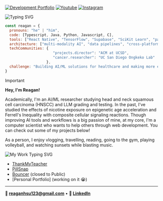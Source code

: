 [![Development Portfolio](https://img.shields.io/badge/Portfolio-blue?style=for-the-badge)](https://github.com/Cheggin?tab=repositories)
[![Youtube](https://img.shields.io/badge/Youtube-red?style=for-the-badge&logo=youtube)](https://www.youtube.com/@ReaganHsu123)
[![Instagram](https://img.shields.io/badge/Instagram-E4405F?style=for-the-badge&logo=instagram&logoColor=white)](https://www.instagram.com/reagan._.hsu/)

<img src="https://readme-typing-svg.herokuapp.com/?font=Fira+Code&size=40&duration=5000&pause=2000&color=FFFFFF&width=600&height=60&lines=About+Me" alt="Typing SVG" />

```javascript
const reagan = {
  pronouns: "he" | "him",
  code: [Typescript, Java, Python, Javascript, C],
  tools: ["React Native", "TensorFlow", "Supabase", "SciKit Learn", "pandas", "Docker", "Flask", "Expo", "Vercel"],
  architecture: ["multi-modality AI", "data pipelines", "cross-platform apps"],
  techCommunities: {
                      "projects.director": "ACM at UCSD",
                      "cancer.researcher": "UC San Diego Ongkeko Lab"
                   },
  challenge: "Building AI/ML solutions for healthcare and making more efficient models."
}
```

> [!IMPORTANT]
> 
> **Hey, I'm Reagan!**
> 
> Academically, I'm an AI/ML researcher studying head and neck squamous cell carcinoma (HNSCC) and LLM grading and testing. In the past, I've studied the effects of nicotine exposure on epigenetic age acceleration and Ferrell's Inequality with composite cellular signaling reactions. Though improving AI tools and workflows is a big passion of mine, at my core, I'm a computer scientist who wants to help others through web development. You can check out some of my projects below! 
>
> As a person, I enjoy vlogging, travelling, reading, going to the gym, playing volleyball, and watching sunsets while blasting music. 

<img src="https://readme-typing-svg.herokuapp.com/?font=Fira+Code&size=30&duration=4000&pause=2000&color=FFFFFF&width=400&lines=My+Work%3A+More+to+Come!" alt="My Work Typing SVG" />

- [ThankMyTeacher](https://ThankMyTeacher.net)
- [PillSnap](https://pillsnap.tech)
- [Bouncer](https://Bouncer-app.com) (closed to Public)
- [Personal Portfolio] (working on it 😭)

---
**📧 reaganhsu123@gmail.com** • **💼 [LinkedIn](https://linkedin.com/in/reaganhsu)**
